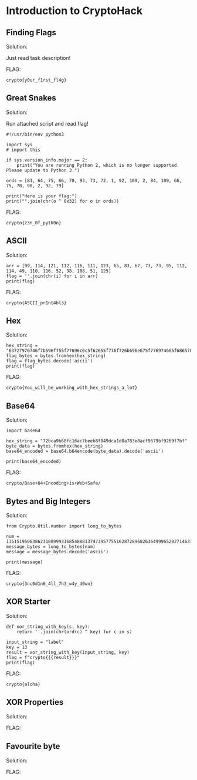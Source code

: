 # Introduction to CryptoHack

## Finding Flags

Solution:

Just read task description!

FLAG:

    crypto{y0ur_f1rst_fl4g}

## Great Snakes

Solution:

Run attached script and read flag!

    #!/usr/bin/env python3
    
    import sys
    # import this
    
    if sys.version_info.major == 2:
        print("You are running Python 2, which is no longer supported. Please update to Python 3.")
    
    ords = [81, 64, 75, 66, 70, 93, 73, 72, 1, 92, 109, 2, 84, 109, 66, 75, 70, 90, 2, 92, 79]
    
    print("Here is your flag:")
    print("".join(chr(o ^ 0x32) for o in ords))

FLAG:

    crypto{z3n_0f_pyth0n}

## ASCII

Solution:

    arr = [99, 114, 121, 112, 116, 111, 123, 65, 83, 67, 73, 73, 95, 112, 114, 49, 110, 116, 52, 98, 108, 51, 125]
    flag = ''.join(chr(i) for i in arr)
    print(flag)

FLAG:

    crypto{ASCII_pr1nt4bl3}

## Hex

Solution:

    hex_string = "63727970746f7b596f755f77696c6c5f62655f776f726b696e675f776974685f6865785f737472696e67735f615f6c6f747d"
    flag_bytes = bytes.fromhex(hex_string)
    flag = flag_bytes.decode('ascii')
    print(flag)

FLAG:

    crypto{You_will_be_working_with_hex_strings_a_lot}

## Base64

Solution:

    import base64
    
    hex_string = "72bca9b68fc16ac7beeb8f849dca1d8a783e8acf9679bf9269f7bf"
    byte_data = bytes.fromhex(hex_string)
    base64_encoded = base64.b64encode(byte_data).decode('ascii')
    
    print(base64_encoded)

FLAG:

    crypto/Base+64+Encoding+is+Web+Safe/

## Bytes and Big Integers

Solution:

    from Crypto.Util.number import long_to_bytes
    
    num = 11515195063862318899931685488813747395775516287289682636499965282714637259206269
    message_bytes = long_to_bytes(num)
    message = message_bytes.decode('ascii')
    
    print(message)

FLAG:

    crypto{3nc0d1n6_4ll_7h3_w4y_d0wn}

## XOR Starter

Solution:

    def xor_string_with_key(s, key):
        return ''.join(chr(ord(c) ^ key) for c in s)
    
    input_string = "label"
    key = 13
    result = xor_string_with_key(input_string, key)
    flag = f"crypto{{{result}}}"
    print(flag)

FLAG:

    crypto{aloha}

## XOR Properties

Solution:

FLAG:

## Favourite byte

Solution:

FLAG:
